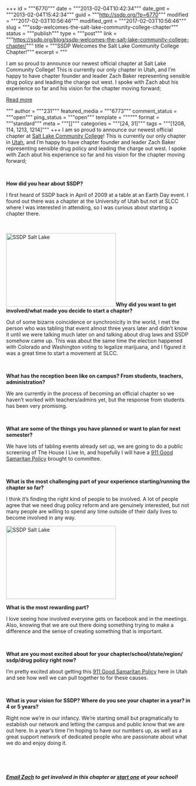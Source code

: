+++
id = """6770"""
date = """2013-02-04T10:42:34"""
date_gmt = """2013-02-04T15:42:34"""
guid = """http://ssdp.org/?p=6770"""
modified = """2017-02-03T10:56:46"""
modified_gmt = """2017-02-03T10:56:46"""
slug = """ssdp-welcomes-the-salt-lake-community-college-chapter"""
status = """publish"""
type = """post"""
link = """https://ssdp.org/blog/ssdp-welcomes-the-salt-lake-community-college-chapter/"""
title = """SSDP Welcomes the Salt Lake Community College Chapter!"""
excerpt = """<p>I am so proud to announce our newest official chapter at Salt Lake Community College! This is currently our only chapter in Utah, and I&#8217;m happy to have chapter founder and leader Zach Baker representing sensible drug policy and leading the charge out west. I spoke with Zach abut his experience so far and his vision for the chapter moving forward;</p>
<div class="h10"></div>
<p><a class="more-link2 flat" href="https://ssdp.org/blog/ssdp-welcomes-the-salt-lake-community-college-chapter/">Read more</a></p>
"""
author = """231"""
featured_media = """6773"""
comment_status = """open"""
ping_status = """open"""
template = """"""
format = """standard"""
meta = """[]"""
categories = """[24, 31]"""
tags = """[1208, 114, 1213, 1214]"""
+++
I am so proud to announce our newest official chapter at <a title="Salt Lake Community College SSDP" href="http://ssdp.org/chapters/mountain-plains/utah/salt-lake-community-college-slcc/" target="_blank">Salt Lake Community College</a>! This is currently our only chapter in <a title="Utah SSDP chapters" href="http://ssdp.org/chapters/mountain-plains/utah/" target="_blank">Utah</a>, and I&#8217;m happy to have chapter founder and leader Zach Baker representing sensible drug policy and leading the charge out west. I spoke with Zach abut his experience so far and his vision for the chapter moving forward;



&nbsp;



<strong>How did you hear about SSDP?</strong>

I first heard of SSDP back in April of 2009 at a table at an Earth Day event. I found out there was a chapter at the University of Utah but not at SLCC where I was interested in attending, so I was curious about starting a chapter there.

&nbsp;

<a href="/assets/2013/02/1244_10151388568685767_254650316_n.jpg"><img class="alignright size-medium wp-image-6771" alt="SSDP Salt Lake" src="http://ssdp.org/assets/2013/02/1244_10151388568685767_254650316_n-300x200.jpg" width="300" height="200" /></a><strong>Why did you want to get involved/what made you decide to start a chapter?</strong>



Out of some bizarre coincidence or synchronicity in the world, I met the person who was tabling that event almost three years later and didn&#8217;t know it until we were talking much later on and talking about drug laws and SSDP somehow came up. This was about the same time the election happened with Colorado and Washington voting to legalize marijuana, and I figured it was a great time to start a movement at SLCC.

&nbsp;

<strong>What has the reception been like on campus? From students, teachers, administration?</strong>



We are currently in the process of becoming an official chapter so we haven&#8217;t worked with teachers/admins yet, but the response from students has been very promising.

&nbsp;

<strong>What are some of the things you have planned or want to plan for next semester?</strong>



We have lots of tabling events already set up, we are going to do a public screening of The House I Live In, and hopefully I will have a <a title="911 Good Samaritan Policies" href="http://ssdp.org/issues/call-911-good-samaritan-policies/" target="_blank">911 Good Samaritan Policy</a> brought to committee.

&nbsp;

<strong>What is the most challenging part of your experience starting/running the chapter so far?</strong>



I think it&#8217;s finding the right kind of people to be involved. A lot of people agree that we need drug policy reform and are genuinely interested, but not many people are willing to spend any time outside of their daily lives to become involved in any way.



<a href="/assets/2013/02/530766_10151388568630767_1340390607_n.jpg"><img class="alignleft size-medium wp-image-6773" alt="SSDP Salt Lake" src="http://ssdp.org/assets/2013/02/530766_10151388568630767_1340390607_n-300x200.jpg" width="300" height="200" /></a>



<strong>What is the most rewarding part?</strong>



I love seeing how involved everyone gets on facebook and in the meetings. Also, knowing that we are out there doing something trying to make a difference and the sense of creating something that is important.



&nbsp;



<strong>What are you most excited about for your chapter/school/state/region/<wbr />ssdp/drug policy right now? </strong>



I&#8217;m pretty excited about getting this <a title="911 Good Samaritan Policies" href="http://ssdp.org/issues/call-911-good-samaritan-policies/" target="_blank">911 Good Samaritan Policy</a> here in Utah and see how well we can pull together to for these causes.



&nbsp;



<strong>What is your vision for SSDP? Where do you see your chapter in a year? in 4 or 5 years?</strong>



<strong></strong>Right now we&#8217;re in our infancy. We&#8217;re starting small but pragmatically to establish our network and letting the campus and public know that we are out here. In a year&#8217;s time I&#8217;m hoping to have our numbers up, as well as a great support network of dedicated people who are passionate about what we do and enjoy doing it.



&nbsp;



&nbsp;



<em><strong><a title="Email Zach" href="mailto:zach@slssdp.org" target="_blank">Email Zach</a> to get involved in this chapter or <a title="Start an SSDP chapter" href="http://ssdp.org/chapters/start/" target="_blank">start one</a> at your school!</strong></em>
